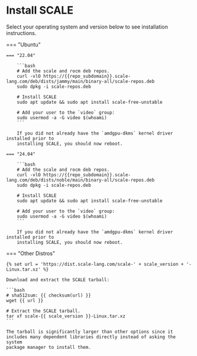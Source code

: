 # Install SCALE

Select your operating system and version below to see installation instructions.

=== "Ubuntu"

    === "22.04"

        ```bash
        # Add the scale and rocm deb repos.
        curl -vlO https://{{repo_subdomain}}.scale-lang.com/deb/dists/jammy/main/binary-all/scale-repos.deb
        sudo dpkg -i scale-repos.deb

        # Install SCALE
        sudo apt update && sudo apt install scale-free-unstable

        # Add your user to the `video` group:
        sudo usermod -a -G video $(whoami)
        ```

        If you did not already have the `amdgpu-dkms` kernel driver installed prior to
        installing SCALE, you should now reboot.

    === "24.04"

        ```bash
        # Add the scale and rocm deb repos.
        curl -vlO https://{{repo_subdomain}}.scale-lang.com/deb/dists/noble/main/binary-all/scale-repos.deb
        sudo dpkg -i scale-repos.deb

        # Install SCALE
        sudo apt update && sudo apt install scale-free-unstable

        # Add your user to the `video` group:
        sudo usermod -a -G video $(whoami)
        ```

        If you did not already have the `amdgpu-dkms` kernel driver installed prior to
        installing SCALE, you should now reboot.

=== "Other Distros"

    {% set url = 'https://dist.scale-lang.com/scale-' + scale_version + '-Linux.tar.xz' %}

    Download and extract the SCALE tarball:

    ```bash
    # sha512sum: {{ checksum(url) }}
    wget {{ url }}

    # Extract the SCALE tarball.
    tar xf scale-{{ scale_version }}-Linux.tar.xz
    ```
    
    The tarball is significantly larger than other options since it 
    includes many dependent libraries directly instead of asking the system 
    package manager to install them.
